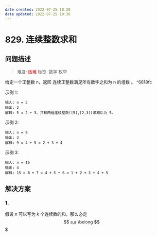 ```yaml
---
date created: 2022-07-25 10:20
date updated: 2022-07-25 10:30
---
```


# 829. 连续整数求和
## 问题描述
>难度: <span style="color:red">困难</span>
>标签: 数学 枚举

给定一个正整数 n，返回 连续正整数满足所有数字之和为 n 的组数 。  ^6818fc

示例 1:
```
输入: n = 5
输出: 2
解释: 5 = 2 + 3，共有两组连续整数([5],[2,3])求和后为 5。
```

示例 2:
```
输入: n = 9
输出: 3
解释: 9 = 4 + 5 = 2 + 3 + 4
```
示例 3:
```
输入: n = 15
输出: 4
解释: 15 = 8 + 7 = 4 + 5 + 6 = 1 + 2 + 3 + 4 + 5
```

## 解决方案
### 1. 
假设 $n$ 可以写为 $k$ 个连续数的和，那么必定 
$$
a,a \belong
$$$